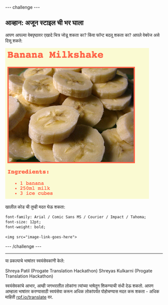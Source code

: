--- challenge ---

## आव्हान: अजून स्टाइल ची भर घाला

आपण आपल्या वेबपृष्ठावर एखादे चित्र जोडू शकता का? किंवा फॉन्ट बदलू शकता का? आपले वेबपेज असे दिसू शकते:

![स्क्रीनशॉट](images/recipe-final.png)

खालील कोड ची तुम्ही मदत घेऊ शकता:

    font-family: Arial / Comic Sans MS / Courier / Impact / Tahoma;
    font-size: 12pt;
    font-weight: bold;
    
    <img src="image-link-goes-here">
    

--- /challenge ---

***

या प्रकल्पाचे भाषांतर स्वयंसेवकांनी केले:

Shreya Patil (Progate Translation Hackathon)
Shreyas Kulkarni (Progate Translation Hackathon)

स्वयंसेवकांचे आभार, आम्ही जगभरातील लोकांना त्यांच्या भाषेतून शिकण्याची संधी देऊ शकतो. आपण आम्हाला भाषांतर करण्यासाठी स्वयंसेवा करून अधिक लोकांपर्यंत पोहोचण्यास मदत करू शकता - अधिक माहिती [rpf.io/translate](https://rpf.io/translate) वर.